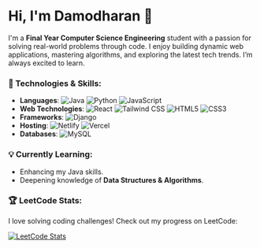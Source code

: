 # Hi, I'm Damodharan 👋

I'm a **Final Year Computer Science Engineering** student with a passion for solving real-world problems through code. I enjoy building dynamic web applications, mastering algorithms, and exploring the latest tech trends. I’m always excited to learn.

### 🚀 Technologies & Skills:
- **Languages**: ![Java](https://img.shields.io/badge/Java-%23ED8B00.svg?style=flat&logo=java&logoColor=white) ![Python](https://img.shields.io/badge/Python-%233776D2.svg?style=flat&logo=python&logoColor=white) ![JavaScript](https://img.shields.io/badge/JavaScript-%23F7DF1E.svg?style=flat&logo=javascript&logoColor=black)
- **Web Technologies**: ![React](https://img.shields.io/badge/React-%2320232a.svg?style=flat&logo=react&logoColor=%2361DAFB) ![Tailwind CSS](https://img.shields.io/badge/Tailwind%20CSS-%2338B2AC.svg?style=flat&logo=tailwind-css&logoColor=white) ![HTML5](https://img.shields.io/badge/HTML5-%23E34F26.svg?style=flat&logo=html5&logoColor=white) ![CSS3](https://img.shields.io/badge/CSS3-%231572B6.svg?style=flat&logo=css3&logoColor=white)
- **Frameworks**: ![Django](https://img.shields.io/badge/Django-%23092E20.svg?style=flat&logo=django&logoColor=white)
- **Hosting**: 
  ![Netlify](https://img.shields.io/badge/Netlify-%23000000.svg?style=flat&logo=netlify&logoColor=white) 
  ![Vercel](https://img.shields.io/badge/Vercel-%23000000.svg?style=flat&logo=vercel&logoColor=white)
- **Databases**: ![MySQL](https://img.shields.io/badge/MySQL-%2300f.svg?style=flat&logo=mysql&logoColor=white)  


### 💡 Currently Learning:
- Enhancing my Java skills.
- Deepening knowledge of **Data Structures & Algorithms**.

### 🏆 LeetCode Stats:
I love solving coding challenges! Check out my progress on LeetCode:

[![LeetCode Stats](https://leetcode.card.workers.dev/?username=DamodharanM&theme=dark)](https://leetcode.com/DamodharanM/)
